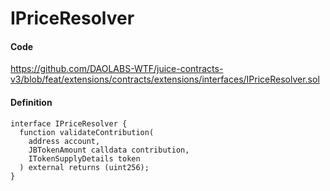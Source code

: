 # IPriceResolver

#### Code

https://github.com/DAOLABS-WTF/juice-contracts-v3/blob/feat/extensions/contracts/extensions/interfaces/IPriceResolver.sol

#### Definition

```
interface IPriceResolver {
  function validateContribution(
    address account,
    JBTokenAmount calldata contribution,
    ITokenSupplyDetails token
  ) external returns (uint256);
}
```
